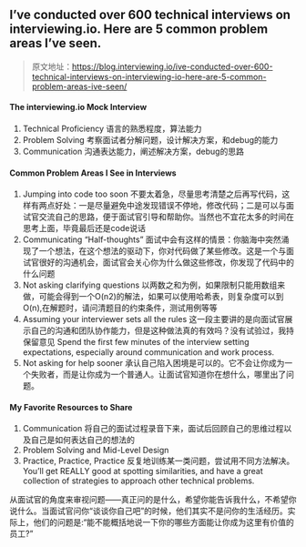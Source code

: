 ## I’ve conducted over 600 technical interviews on interviewing.io. Here are 5 common problem areas I’ve seen.
> 原文地址：<https://blog.interviewing.io/ive-conducted-over-600-technical-interviews-on-interviewing-io-here-are-5-common-problem-areas-ive-seen/>

#### The interviewing.io Mock Interview
1. Technical Proficiency 语言的熟悉程度，算法能力
2. Problem Solving 考察面试者分解问题，设计解决方案，和debug的能力
3. Communication 沟通表达能力，阐述解决方案，debug的思路

#### Common Problem Areas I See in Interviews 
1. Jumping into code too soon 不要太着急，尽量思考清楚之后再写代码，这样有两点好处：一是尽量避免中途发现错误不停地，修改代码；二是可以与面试官交流自己的思路，便于面试官引导和帮助你。当然也不宜花太多的时间在思考上面，毕竟最后还是code说话
2. Communicating “Half-thoughts” 面试中会有这样的情景：你脑海中突然涌现了一个想法，在这个想法的驱动下，你对代码做了某些修改。这是一个与面试官很好的沟通机会，面试官会关心你为什么做这些修改，你发现了代码中的什么问题
3. Not asking clarifying questions 以两数之和为例，如果限制只能用数组来做，可能会得到一个O(n2)的解法，如果可以使用哈希表，则复杂度可以到O(n),在解题时，请问清题目的约束条件，测试用例等等
4. Assuming your interviewer sets all the rules 这一段主要讲的是向面试官展示自己的沟通和团队协作能力，但是这种做法真的有效吗？没有试验过，我持保留意见 Spend the first few minutes of the interview setting expectations, especially around communication and work process.
5. Not asking for help sooner 承认自己陷入困境是可以的。它不会让你成为一个失败者，而是让你成为一个普通人。让面试官知道你在想什么，哪里出了问题。
#### My Favorite Resources to Share
1. Communication 将自己的面试过程录音下来，面试后回顾自己的思维过程以及自己是如何表达自己的想法的
2. Problem Solving and Mid-Level Design 
3. Practice, Practice, Practice 反复地训练某一类问题，尝试用不同方法解决。You’ll get REALLY good at spotting similarities, and have a great collection of strategies to approach other technical problems.

从面试官的角度来审视问题——真正问的是什么，希望你能告诉我什么，不希望你说什么。当面试官问你“谈谈你自己吧”的时候，他们其实不是问你的生活经历。实际上，他们的问题是:“能不能概括地说一下你的哪些方面能让你成为这里有价值的员工?”